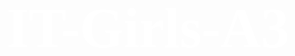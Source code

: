 # IT-Girls-A3
<style>
h1 {
    color: white;
    font-family: Times New Roman;
    font-size: 90px;
    text-align:center;
}
h2 {
    color:black;
    font-family: Times New Roman;
    font-size: 50px;
    text-align:center;   
}
p1  {
    font-family: Century Gothic;
    font-size: 60%;
    text-align:center;
    color: black;   
}
p2  {
    font-family: Century Gothic;
    font-size: 50%;
    text-align:center;
    color: black;    
}
